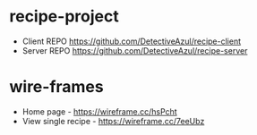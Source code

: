 # recipe-project

* Client REPO https://github.com/DetectiveAzul/recipe-client
* Server REPO https://github.com/DetectiveAzul/recipe-server


# wire-frames

* Home page - https://wireframe.cc/hsPcht
* View single recipe - https://wireframe.cc/7eeUbz
